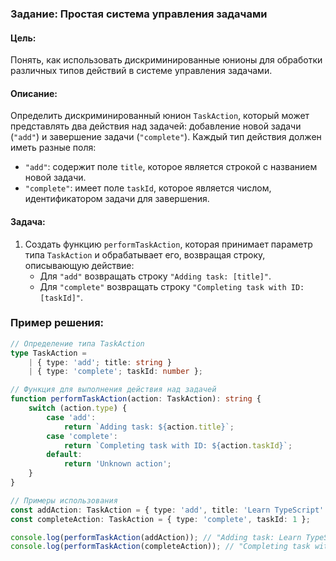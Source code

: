 ### Задание: Простая система управления задачами

#### Цель:

Понять, как использовать дискриминированные юнионы для обработки различных типов действий в системе управления задачами.

#### Описание:

Определить дискриминированный юнион `TaskAction`, который может представлять два действия над задачей: добавление новой задачи (`"add"`) и завершение задачи (`"complete"`). Каждый тип действия должен иметь разные поля:

-   `"add"`: содержит поле `title`, которое является строкой с названием новой задачи.
-   `"complete"`: имеет поле `taskId`, которое является числом, идентификатором задачи для завершения.

#### Задача:

1. Создать функцию `performTaskAction`, которая принимает параметр типа `TaskAction` и обрабатывает его, возвращая строку, описывающую действие:
    - Для `"add"` возвращать строку `"Adding task: [title]"`.
    - Для `"complete"` возвращать строку `"Completing task with ID: [taskId]"`.

### Пример решения:

```typescript
// Определение типа TaskAction
type TaskAction =
    | { type: 'add'; title: string }
    | { type: 'complete'; taskId: number };

// Функция для выполнения действия над задачей
function performTaskAction(action: TaskAction): string {
    switch (action.type) {
        case 'add':
            return `Adding task: ${action.title}`;
        case 'complete':
            return `Completing task with ID: ${action.taskId}`;
        default:
            return 'Unknown action';
    }
}

// Примеры использования
const addAction: TaskAction = { type: 'add', title: 'Learn TypeScript' };
const completeAction: TaskAction = { type: 'complete', taskId: 1 };

console.log(performTaskAction(addAction)); // "Adding task: Learn TypeScript"
console.log(performTaskAction(completeAction)); // "Completing task with ID: 1"
```
